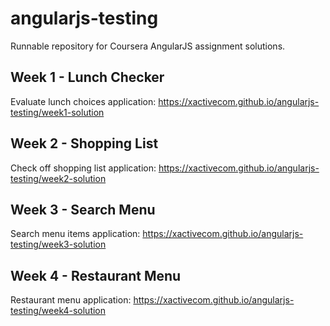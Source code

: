 # angularjs-testing

Runnable repository for Coursera AngularJS assignment solutions.

## Week 1 - Lunch Checker
Evaluate lunch choices application: https://xactivecom.github.io/angularjs-testing/week1-solution

## Week 2 - Shopping List
Check off shopping list application: https://xactivecom.github.io/angularjs-testing/week2-solution

## Week 3 - Search Menu
Search menu items application: https://xactivecom.github.io/angularjs-testing/week3-solution

## Week 4 - Restaurant Menu
Restaurant menu application: https://xactivecom.github.io/angularjs-testing/week4-solution
